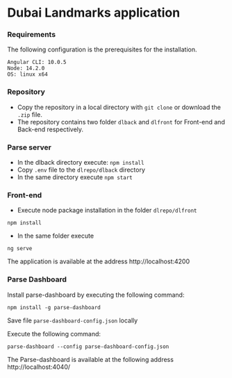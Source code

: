 # Dubai Landmarks application

### Requirements

The following configuration is the prerequisites for the installation. 

```
Angular CLI: 10.0.5
Node: 14.2.0
OS: linux x64
```

### Repository

* Copy the repository in a local directory with `git clone` or download the `.zip` file.
* The repository contains two folder `dlback` and `dlfront` for Front-end and Back-end respectively.

### Parse server

* In the dlback directory execute: `npm install`
* Copy `.env` file to the `dlrepo/dlback` directory
* In the same directory execute `npm start`

### Front-end

* Execute node package installation in the folder `dlrepo/dlfront`

`npm install`

* In the same folder execute 

`ng serve`

The application is available at the address http://localhost:4200

### Parse Dashboard

Install parse-dashboard by executing the following command:
```
npm install -g parse-dashboard
```

Save file `parse-dashboard-config.json` locally

Execute the following command:

```
parse-dashboard --config parse-dashboard-config.json
```

The Parse-dashboard is available at the following address
http://localhost:4040/
